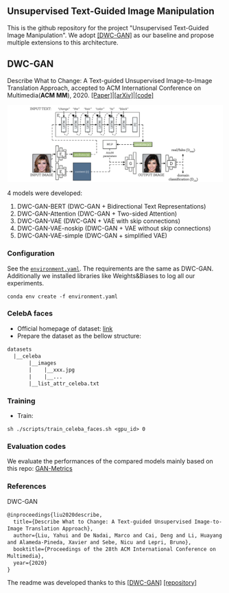 ## Unsupervised Text-Guided Image Manipulation

This is the github repository for the project "Unsupervised Text-Guided Image Manipulation". We adopt [[DWC-GAN]](https://dl.acm.org/doi/pdf/10.1145/3394171.3413505) as our baseline and propose multiple extensions to this architecture. 

## DWC-GAN

Describe What to Change: A Text-guided Unsupervised Image-to-Image Translation Approach, accepted to ACM International Conference on Multimedia(**ACM MM**), 2020. [[Paper]](https://dl.acm.org/doi/pdf/10.1145/3394171.3413505)|[[arXiv]](https://arxiv.org/abs/2008.04200)|[[code]](https://github.com/yhlleo/DWC-GAN)

![](./figures/framework.png)


4 models were developed: 
1. DWC-GAN-BERT (DWC-GAN + Bidirectional Text Representations)
2. DWC-GAN-Attention (DWC-GAN + Two-sided Attention)
3. DWC-GAN-VAE (DWC-GAN + VAE with skip connections)
4. DWC-GAN-VAE-noskip (DWC-GAN + VAE without skip connections)
5. DWC-GAN-VAE-simple (DWC-GAN + simplified VAE)


### Configuration

See the [`environment.yaml`](./environment.yaml). The requirements are the same as DWC-GAN. Additionally we installed libraries like Weights&Biases to log all our experiments.

```
conda env create -f environment.yaml
```

### CelebA faces

 - Official homepage of dataset: [link](http://mmlab.ie.cuhk.edu.hk/projects/CelebA.html) 
 - Prepare the dataset as the bellow structure:

```
datasets
  |__celeba
       |__images
       |    |__xxx.jpg
       |    |__...
       |__list_attr_celeba.txt
```


### Training 

 - Train:

```
sh ./scripts/train_celeba_faces.sh <gpu_id> 0
```

### Evaluation codes

We evaluate the performances of the compared models mainly based on this repo: [GAN-Metrics](https://github.com/yhlleo/GAN-Metrics)


### References

DWC-GAN

```
@inproceedings{liu2020describe,
  title={Describe What to Change: A Text-guided Unsupervised Image-to-Image Translation Approach},
  author={Liu, Yahui and De Nadai, Marco and Cai, Deng and Li, Huayang and Alameda-Pineda, Xavier and Sebe, Nicu and Lepri, Bruno},
  booktitle={Proceedings of the 28th ACM International Conference on Multimedia},
  year={2020}
}
```


The readme was developed thanks to this [[DWC-GAN]](https://dl.acm.org/doi/pdf/10.1145/3394171.3413505) [[repository]](https://github.com/namratadeka/scene-rearrangement/blob/main/README.md)
